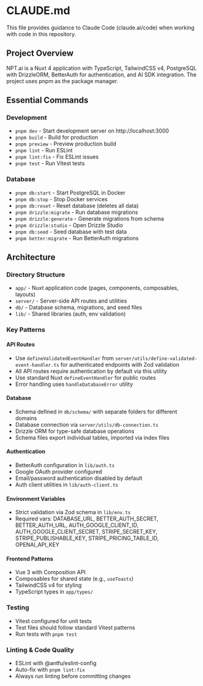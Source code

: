 # CLAUDE.md

This file provides guidance to Claude Code (claude.ai/code) when working with code in this repository.

## Project Overview

NPT.ai is a Nuxt 4 application with TypeScript, TailwindCSS v4, PostgreSQL with DrizzleORM, BetterAuth for authentication, and AI SDK integration. The project uses pnpm as the package manager.

## Essential Commands

### Development
- `pnpm dev` - Start development server on http://localhost:3000
- `pnpm build` - Build for production
- `pnpm preview` - Preview production build
- `pnpm lint` - Run ESLint
- `pnpm lint:fix` - Fix ESLint issues
- `pnpm test` - Run Vitest tests

### Database
- `pnpm db:start` - Start PostgreSQL in Docker
- `pnpm db:stop` - Stop Docker services
- `pnpm db:reset` - Reset database (deletes all data)
- `pnpm drizzle:migrate` - Run database migrations
- `pnpm drizzle:generate` - Generate migrations from schema
- `pnpm drizzle:studio` - Open Drizzle Studio
- `pnpm db:seed` - Seed database with test data
- `pnpm better:migrate` - Run BetterAuth migrations

## Architecture

### Directory Structure
- `app/` - Nuxt application code (pages, components, composables, layouts)
- `server/` - Server-side API routes and utilities
- `db/` - Database schema, migrations, and seed files
- `lib/` - Shared libraries (auth, env validation)

### Key Patterns

#### API Routes
- Use `defineValidatedEventHandler` from `server/utils/define-validated-event-handler.ts` for authenticated endpoints with Zod validation
- All API routes require authentication by default via this utility
- Use standard Nuxt `defineEventHandler` for public routes
- Error handling uses `handleDatabaseError` utility

#### Database
- Schema defined in `db/schema/` with separate folders for different domains
- Database connection via `server/utils/db-connection.ts`
- Drizzle ORM for type-safe database operations
- Schema files export individual tables, imported via index files

#### Authentication
- BetterAuth configuration in `lib/auth.ts`
- Google OAuth provider configured
- Email/password authentication disabled by default
- Auth client utilities in `lib/auth-client.ts`

#### Environment Variables
- Strict validation via Zod schema in `lib/env.ts`
- Required vars: DATABASE_URL, BETTER_AUTH_SECRET, BETTER_AUTH_URL, AUTH_GOOGLE_CLIENT_ID, AUTH_GOOGLE_CLIENT_SECRET, STRIPE_SECRET_KEY, STRIPE_PUBLISHABLE_KEY, STRIPE_PRICING_TABLE_ID, OPENAI_API_KEY

#### Frontend Patterns
- Vue 3 with Composition API
- Composables for shared state (e.g., `useToasts`)
- TailwindCSS v4 for styling
- TypeScript types in `app/types/`

### Testing
- Vitest configured for unit tests
- Test files should follow standard Vitest patterns
- Run tests with `pnpm test`

### Linting & Code Quality
- ESLint with @antfu/eslint-config
- Auto-fix with `pnpm lint:fix`
- Always run linting before committing changes